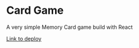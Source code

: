 # Card Game

A very simple Memory Card game build with React

[Link to deploy](https://violetalibertad.github.io/card-game)